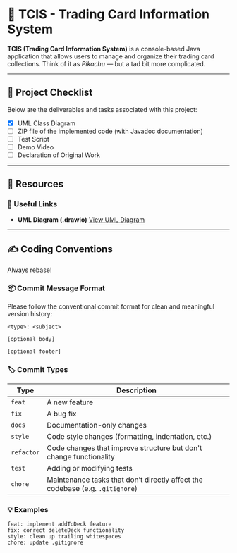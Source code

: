 # 🎴 TCIS - Trading Card Information System

**TCIS (Trading Card Information System)** is a console-based Java application that allows users to manage and organize their trading card collections. Think of it as *Pikachu* — but a tad bit more complicated.

---

## 📌 Project Checklist

Below are the deliverables and tasks associated with this project:

* [x] UML Class Diagram
* [ ] ZIP file of the implemented code (with Javadoc documentation)
* [ ] Test Script
* [ ] Demo Video
* [ ] Declaration of Original Work

---

## 🧰 Resources

### 🔗 Useful Links

* **UML Diagram (.drawio)**
  [View UML Diagram](https://drive.google.com/file/d/1PQDP7lxttyp8r9dFN5vyvy4u-22X016f/view?usp=sharing)

---

## ✍️ Coding Conventions

Always rebase!

### 📦 Commit Message Format

Please follow the conventional commit format for clean and meaningful version history:

```
<type>: <subject>

[optional body]

[optional footer]
```

### 🏷️ Commit Types

| Type       | Description                                                                   |
| ---------- | ----------------------------------------------------------------------------- |
| `feat`     | A new feature                                                                 |
| `fix`      | A bug fix                                                                     |
| `docs`     | Documentation-only changes                                                    |
| `style`    | Code style changes (formatting, indentation, etc.)                            |
| `refactor` | Code changes that improve structure but don't change functionality            |
| `test`     | Adding or modifying tests                                                     |
| `chore`    | Maintenance tasks that don’t directly affect the codebase (e.g. `.gitignore`) |

### 💡 Examples

```
feat: implement addToDeck feature
fix: correct deleteDeck functionality
style: clean up trailing whitespaces
chore: update .gitignore
```
